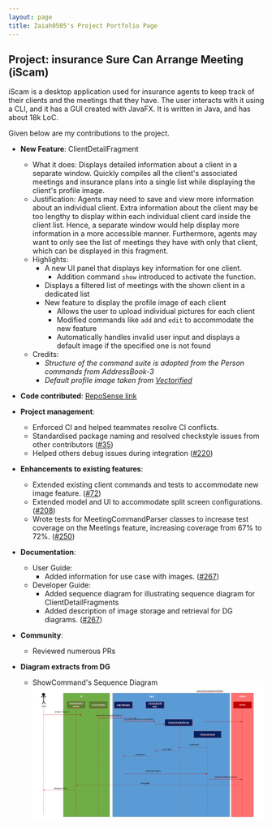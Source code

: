 ```yaml
---
layout: page
title: Zaiah0505's Project Portfolio Page
---
```


## Project: insurance Sure Can Arrange Meeting (iScam)

iScam is a desktop application used for insurance agents to keep track of their clients and the meetings that they have.
The user interacts with it using a CLI, and it has a GUI created with JavaFX. It is written in Java, and has about 18k
LoC.

Given below are my contributions to the project.

* **New Feature**: ClientDetailFragment
    * What it does: Displays detailed information about a client in a separate window. Quickly compiles all the client's associated meetings and insurance plans into a single list while displaying the client's profile image.
    * Justification: Agents may need to save and view more information about an individual client.
      Extra information about the client may be too lengthy to display within each individual client
      card inside the client list. Hence, a separate window would help display more information in a
      more accessible manner. Furthermore, agents may want to only see the list of meetings they 
      have with only that client, which can be displayed in this fragment.
    * Highlights:
        * A new UI panel that displays key information for one client.
            * Addition command `show` introduced to activate the function.
        * Displays a filtered list of meetings with the shown client in a dedicated list
        * New feature to display the profile image of each client
            * Allows the user to upload individual pictures for each client
            * Modified commands like `add` and `edit` to accommodate the new feature
            * Automatically handles invalid user input and displays a default image if the specified one is not found
    * Credits:
        * *Structure of the command suite is adopted from the Person commands from AddressBook-3*
        * *Default profile image taken from [Vectorified](https://vectorified.com/facebook-profile-icon#facebook-profile-icon-10.png)*
    

* **Code contributed**: [RepoSense link](https://nus-cs2103-ay2021s2.github.io/tp-dashboard/?search=zaiah0505&sort=groupTitle&sortWithin=title&timeframe=commit&mergegroup=&groupSelect=groupByRepos&breakdown=true&checkedFileTypes=docs~functional-code~test-code~other&since=2021-02-19&tabOpen=true&tabType=authorship&tabAuthor=Zaiah0505&tabRepo=AY2021S2-CS2103-W17-4%2Ftp%5Bmaster%5D&authorshipIsMergeGroup=false&authorshipFileTypes=docs~functional-code~test-code~other&authorshipIsBinaryFileTypeChecked=false)


* **Project management**:
    * Enforced CI and helped teammates resolve CI conflicts.
    * Standardised package naming and resolved checkstyle issues from other contributors ([\#35](https://github.com/AY2021S2-CS2103-W17-4/tp/pull/35))
    * Helped others debug issues during integration ([\#220](https://github.com/AY2021S2-CS2103-W17-4/tp/pull/220))


* **Enhancements to existing features**:
    * Extended existing client commands and tests to accommodate new image feature. ([\#72](https://github.com/AY2021S2-CS2103-W17-4/tp/pull/72))
    * Extended model and UI to accommodate split screen configurations. ([\#208](https://github.com/AY2021S2-CS2103-W17-4/tp/pull/208))
    * Wrote tests for MeetingCommandParser classes to increase test coverage on the Meetings feature, increasing coverage from 67% to 72%. ([\#250](https://github.com/AY2021S2-CS2103-W17-4/tp/pull/250))


* **Documentation**:
    * User Guide:
        * Added information for use case with images. ([\#267](https://github.com/AY2021S2-CS2103-W17-4/tp/pull/267))
    * Developer Guide:
        * Added sequence diagram for illustrating sequence diagram for ClientDetailFragments
        * Added description of image storage and retrieval for DG diagrams. ([\#267](https://github.com/AY2021S2-CS2103-W17-4/tp/pull/267))


* **Community**:
    * Reviewed numerous PRs
    

* **Diagram extracts from DG**
    * ShowCommand's Sequence Diagram
      ![ShowCommand sequence diagram](../images/ShowCommandSequenceDiagram.png)